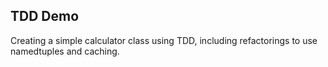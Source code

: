 ## TDD Demo

Creating a simple calculator class using TDD, including refactorings to use namedtuples and caching.
